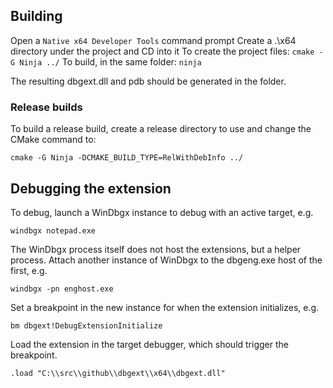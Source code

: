## Building

Open a `Native x64 Developer Tools` command prompt
Create a .\x64 directory under the project and CD into it
To create the project files: `cmake -G Ninja ../`
To build, in the same folder: `ninja`

The resulting dbgext.dll and pdb should be generated in the folder.

### Release builds

To build a release build, create a release directory to use and change the CMake command to:

`cmake -G Ninja -DCMAKE_BUILD_TYPE=RelWithDebInfo ../`

## Debugging the extension

To debug, launch a WinDbgx instance to debug with an active target, e.g.

`windbgx notepad.exe`

The WinDbgx process itself does not host the extensions, but a helper process.
Attach another instance of WinDbgx to the dbgeng.exe host of the first, e.g.

`windbgx -pn enghost.exe`

Set a breakpoint in the new instance for when the extension initializes, e.g.

`bm dbgext!DebugExtensionInitialize`

Load the extension in the target debugger, which should trigger the breakpoint.

`.load "C:\\src\\github\\dbgext\\x64\\dbgext.dll"`

